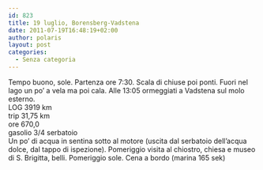 ```yaml
---
id: 823
title: 19 luglio, Borensberg-Vadstena
date: 2011-07-19T16:48:19+02:00
author: polaris
layout: post
categories:
  - Senza categoria
---
```

Tempo buono, sole. Partenza ore 7:30. Scala di chiuse poi ponti. Fuori nel lago un po&#8217; a vela ma poi cala. Alle 13:05 ormeggiati a Vadstena sul molo esterno.  
LOG 3919 km  
trip 31,75 km  
ore 670,0  
gasolio 3/4 serbatoio  
Un po&#8217; di acqua in sentina sotto al motore (uscita dal serbatoio dell&#8217;acqua dolce, dal tappo di ispezione). Pomeriggio visita al chiostro, chiesa e museo di S. Brigitta, belli. Pomeriggio sole. Cena a bordo (marina 165 sek)